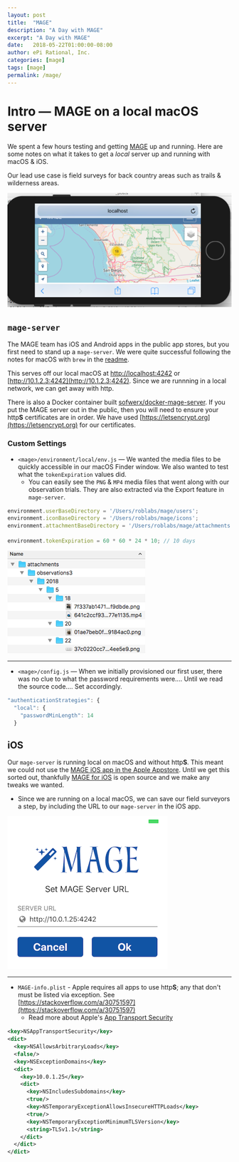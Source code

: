```yaml
---
layout: post
title:  "MAGE"
description: "A Day with MAGE"
excerpt: "A Day with MAGE"
date:   2018-05-22T01:00:00-08:00
author: ePi Rational, Inc.
categories: [mage]
tags: [mage]
permalink: /mage/
---
```


# Intro — MAGE on a local macOS server

We spent a few hours testing and getting [MAGE](http://ngageoint.github.io/MAGE/) up and running.  Here are some notes on what it takes to get a *local* server up and running with macOS & iOS.

Our lead use case is field surveys for back country areas such as trails & wilderness areas.

![](/assets/img/1970-01-01-mage.assets/595be4f2.png)



## `mage-server`

The MAGE team has iOS and Android apps in the public app stores, but you first need to stand up a `mage-server`.  We were quite successful following the notes for macOS with `brew` in the [readme](https://github.com/ngageoint/mage-server#setup--installation).

This serves off our local macOS at [http://localhost:4242](http://localhost:4242) or [http://10.1.2.3:4242](http://10.1.2.3:4242).  Since we are runnning in a local network, we can get away with http.

There is also a Docker container built [sofwerx/docker-mage-server](https://github.com/sofwerx/docker-mage-server).  If you put the MAGE server out in the public, then you will need to ensure your http**S** certificates are in order.  We have used [https://letsencrypt.org](https://letsencrypt.org) for our certificates.

### Custom Settings

* `<mage>/environment/local/env.js` — We wanted the media files to be quickly accessible in our macOS Finder window.  We also wanted to test what the `tokenExpiration` values did.
  * You can easily see the `PNG` &  `MP4` media files that went along with our observation trials.  They are also extracted via the Export feature in `mage-server`.

```javascript
environment.userBaseDirectory = '/Users/roblabs/mage/users';
environment.iconBaseDirectory = '/Users/roblabs/mage/icons';
environment.attachmentBaseDirectory = '/Users/roblabs/mage/attachments';

environment.tokenExpiration = 60 * 60 * 24 * 10; // 10 days
```

![](/assets/img/1970-01-01-mage.assets/77e27823.png)

----


* `<mage>/config.js` — When we initially provisioned our first user, there was no clue to what the password requirements were.... Until we read the source code....  Set accordingly.

```javascript
"authenticationStrategies": {
  "local": {
    "passwordMinLength": 14
  }
```  

## iOS

Our `mage-server` is running local on macOS and without http**S**.  This meant we could not use the [MAGE iOS app in the Apple Appstore](https://itunes.apple.com/us/app/m-a-g-e/id1032815042).  Until we get this sorted out, thankfully [MAGE for iOS](https://github.com/ngageoint/mage-ios) is open source and we make any tweaks we wanted.

* Since we are running on a local macOS, we can save our field surveyors a step, by including the URL to our `mage-server` in the iOS app.

![](/assets/img/1970-01-01-mage.assets/812d514a.png)

----

* `MAGE-info.plist` - Apple requires all apps to use http**S**; any that don't must be listed via exception.  See [https://stackoverflow.com/a/30751597](https://stackoverflow.com/a/30751597)
  * Read more about Apple's [App Transport Security](https://developer.apple.com/library/content/documentation/General/Reference/InfoPlistKeyReference/Articles/CocoaKeys.html#//apple_ref/doc/uid/TP40009251-SW33)

``` XML
<key>NSAppTransportSecurity</key>
<dict>
  <key>NSAllowsArbitraryLoads</key>
  <false/>
  <key>NSExceptionDomains</key>
  <dict>
    <key>10.0.1.25</key>
    <dict>
      <key>NSIncludesSubdomains</key>
      <true/>
      <key>NSTemporaryExceptionAllowsInsecureHTTPLoads</key>
      <true/>
      <key>NSTemporaryExceptionMinimumTLSVersion</key>
      <string>TLSv1.1</string>
    </dict>
  </dict>
</dict>

```
